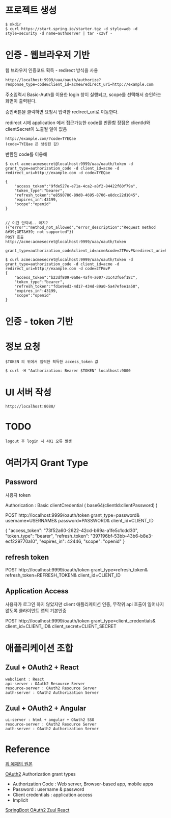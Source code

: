 # 

# 프로젝트 생성

    $ mkdir    
    $ curl https://start.spring.io/starter.tgz -d style=web -d style=security -d name=authserver | tar -xzvf -


# 인증 - 웹브라우저 기반

웹 브라우저 인증코드 획득 - redirect 방식을 사용

    http://localhost:9999/uaa/oauth/authorize?response_type=code&client_id=acme&redirect_uri=http://example.com
    
주소입력시 Basic-Auth를 이용한 login 창이 실행되고, scope를 선택해서 승인하는 화면이 출력된다.

승인버튼을 클릭하면 요청시 입력한 redirect_uri로 이동한다.

redirect 시에 application 에서 접근가능한 code를 반환함 
장점은 clientId와 clientSecret이 노출될 일이 없음

    http://example.com/?code=TYEQae
    (code=TYEQae 은 생성된 값)

반환된 code를 이용해  
    
    $ curl acme:acmesecret@localhost:9999/uaa/oauth/token -d grant_type=authorization_code -d client_id=acme -d redirect_uri=http://example.com -d code=TYEQae
    
    {
        "access_token":"9fde527e-e71a-4ca2-a8f2-84422f60f79a",
        "token_type":"bearer",
        "refresh_token":"e8590786-89d0-4695-8706-e8dcc22d1045",
        "expires_in":43199,
        "scope":"openid"
    }
    

    // 이건 안되네.. 왜지? ({"error":"method_not_allowed","error_description":"Request method &#39;GET&#39; not supported"})
    POST 호출
    http://acme:acmesecret@localhost:9999/uaa/oauth/token 
        grant_type=authorization_code&client_id=acme&code=2TPmvP&redirect_uri=http://example.com

    $ curl acme:acmesecret@localhost:9999/uaa/oauth/token -d grant_type=authorization_code -d client_id=acme -d redirect_uri=http://example.com -d code=2TPmvP
    {
        "access_token":"b23df809-0a0e-4af4-a007-31c43f6ef18c",
        "token_type":"bearer",
        "refresh_token":"fd1e9ed3-4d17-434d-89a0-5a47efee1a58",
        "expires_in":43199,
        "scope":"openid"
    }
    
    
# 인증 - token 기반 
    
    
    
    
# 정보 요청

    $TOKEN 의 위에서 입력한 획득한 access_token 값
    
    $ curl -H "Authorization: Bearer $TOKEN" localhost:9000
    
    
    
    
    
# UI 서버 작성

    http://localhost:8080/

# TODO

    logout 후 login 시 401 오류 발생
    
    
# 여러가지 Grant Type

## Password
사용자 token

Authorication : Basic clientCredential ( base64(clientId:clientPassword) )

POST http://localhost:9999/oauth/token
    grant_type=password&
    username=USERNAME&
    password=PASSWORD&
    client_id=CLIENT_ID

{
    "access_token": "73f52a60-2622-42cd-b69a-a1fe5c1cdd30",
    "token_type": "bearer",
    "refresh_token": "397196bf-53bb-43b6-b8e3-ecf229770a10",
    "expires_in": 42446,
    "scope": "openid"
}


## refresh token

POST http://localhost:9999/oauth/token
    grant_type=refresh_token&
    refresh_token=REFRESH_TOKEN&
    client_id=CLIENT_ID




## Application Access
사용자가 로그인 하지 않았지만 client 애플리케이션 인증, 무작위 api 호출이 일어나지 않도록 클라이언트 앱의 기본인증

POST http://localhost:9999/oauth/token
    grant_type=client_credentials&
    client_id=CLIENT_ID&
    client_secret=CLIENT_SECRET



# 애플리케이션 조합

## Zuul + OAuth2 + React
    webclient : React  
    api-server : OAuth2 Resource Server
    resource-server : OAuth2 Resource Server
    auth-server : OAuth2 Authorization Server

    
## Zuul + OAuth2 + Angular
    ui-server : html + angular + OAuth2 SSO 
    resource-server : OAuth2 Resource Server
    auth-server : OAuth2 Authorization Server
    




# Reference

[위 예제의 원본](https://github.com/spring-guides/tut-spring-security-and-angular-js/tree/master/oauth2-vanilla)

[OAuth2](https://aaronparecki.com/oauth-2-simplified/)
Authorization grant types
    
- Authorization Code : Web server, Browser-based app, mobile apps
- Password : username & password
- Client credentials : application access
- Implicit

[SpringBoot OAuth2 Zuul React](https://github.com/SasPes/JavaSkop2017)
